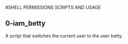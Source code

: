 #SHELL PERMISSIONS SCRIPTS AND USAGE
## 0-iam\_betty
A script that switches the current user to the user betty.

